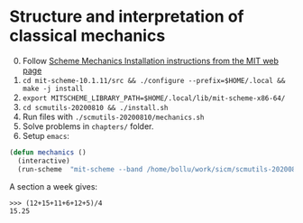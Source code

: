 # Structure and interpretation of classical mechanics

0. Follow [Scheme Mechanics Installation instructions from the MIT web page](http://groups.csail.mit.edu/mac/users/gjs/6946/linux-install.htm)
1. `cd mit-scheme-10.1.11/src && ./configure --prefix=$HOME/.local && make -j install`
2. `export MITSCHEME_LIBRARY_PATH=$HOME/.local/lib/mit-scheme-x86-64/`
3. `cd scmutils-20200810 && ./install.sh`
4. Run files with `./scmutils-20200810/mechanics.sh`
4. Solve problems in `chapters/` folder.
5. Setup `emacs`:

```lisp
(defun mechanics ()
  (interactive)
  (run-scheme  "mit-scheme --band /home/bollu/work/sicm/scmutils-20200810/mechanics.com --library /home/bollu/.local/lib/mit-scheme-x86-64/"))
```

A section a week gives:

```
>>> (12+15+11+6+12+5)/4
15.25
```

